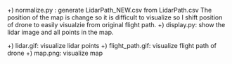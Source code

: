 +) normalize.py : generate LidarPath_NEW.csv from LidarPath.csv
The position of the map is change so it is difficult to visualize so I shift position of drone to easily visualzie from original flight path.
+) display.py: show the lidar image and all points in the map. 

+) lidar.gif: visualize lidar points
+) flight_path.gif: visualize flight path of drone
+) map.png: visualize map